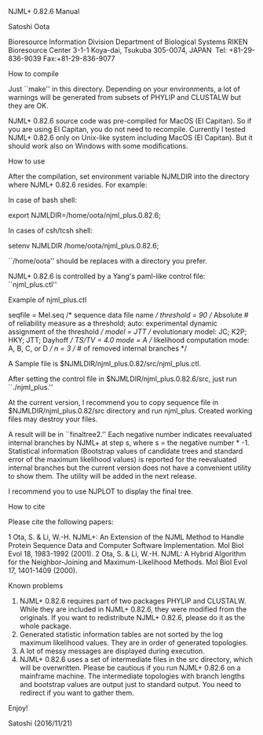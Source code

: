 NJML+ 0.82.6  Manual

Satoshi Oota

Bioresource Information Division
Department of Biological Systems
RIKEN Bioresource Center
3-1-1 Koya-dai, Tsukuba 305-0074, JAPAN 
Tel: +81-29-836-9039
Fax:+81-29-836-9077

How to compile

Just ``make'' in this directory. Depending on your environments, a lot of warnings will be generated
from subsets of PHYLIP and CLUSTALW but they are OK.

NJML+ 0.82.6 source code was pre-compiled for MacOS (El Capitan). So if you are using El Capitan, you do not need to recompile. Currently I tested NJML+ 0.82.6 only on Unix-like system including MacOS (El Capitan). But it should work also on Windows with some modifications.

How to use

After the compilation, set environment variable NJMLDIR into the directory where NJML+ 0.82.6 resides. For example:

In case of bash shell:

export NJMLDIR=/home/oota/njml_plus.0.82.6;

In cases of csh/tcsh shell:

setenv NJMLDIR /home/oota/njml_plus.0.82.6;

``/home/oota'' should be replaces with a directory you prefer.

NJML+ 0.82.6 is controlled by a Yang's paml-like control file:
``njml_plus.ctl''

Example of njml_plus.ctl

seqfile = Mel.seq /* sequence data file name */
threshold = 90    /* Absolute # of reliability measure as a threshold; auto: experimental dynamic assignment of the threshold */
model = JTT   /* evolutionary model: JC; K2P; HKY; JTT; Dayhoff */
TS/TV = 4.0
mode = A     /* likelihood computation mode: A, B, C, or D */
n = 3     /* # of removed internal branches */


A Sample file is $NJMLDIR/njml_plus.0.82/src/njml_plus.ctl.

After setting the control file in $NJMLDIR/njml_plus.0.82.6/src, just
run ``./njml_plus.''

At the current version, I recommend you to copy sequence file in $NJMLDIR/njml_plus.0.82/src directory and run njml_plus. Created working files may destroy your files.

A result will be in ``finaltree2.'' Each negative number indicates reevaluated internal branches by NJML+ at step s, where s = the negative number * -1. Statistical information (Bootstrap values of candidate trees and standard error of the maximum likelihood values) is reported for the reevaluated internal branches but the current version does not have a convenient utility to show them. The utility will be added in the next release.

I recommend you to use NJPLOT to display the final tree.

How to cite

Please cite the following papers:

1	Ota, S. & Li, W.-H. NJML+: An Extension of the NJML Method to Handle Protein Sequence Data and Computer Software Implementation. Mol Biol Evol 18, 1983-1992 (2001).
2	Ota, S. & Li, W.-H. NJML: A Hybrid Algorithm for the Neighbor-Joining and Maximum-Likelihood Methods. Mol Biol Evol 17, 1401-1409 (2000).


Known problems

1.	NJML+ 0.82.6 requires part of two packages PHYLIP and CLUSTALW. While they are included in NJML+ 0.82.6, they were modified from the originals. If you want to redistribute NJML+ 0.82.6, please do it as the whole package.
2.	Generated statistic information tables are not sorted by the log maximum likelihood values. They are in order of generated topologies.
3.	A lot of messy messages are displayed during execution.
4.	NJML+ 0.82.6 uses a set of intermediate files in the src directory, which will be overwritten. Please be cautious if you run NJML+ 0.82.6 on a mainframe machine. The intermediate topologies with branch lengths and bootstrap values are output just to standard output. You need to redirect if you want to gather them.



Enjoy!



Satoshi (2016/11/21)

